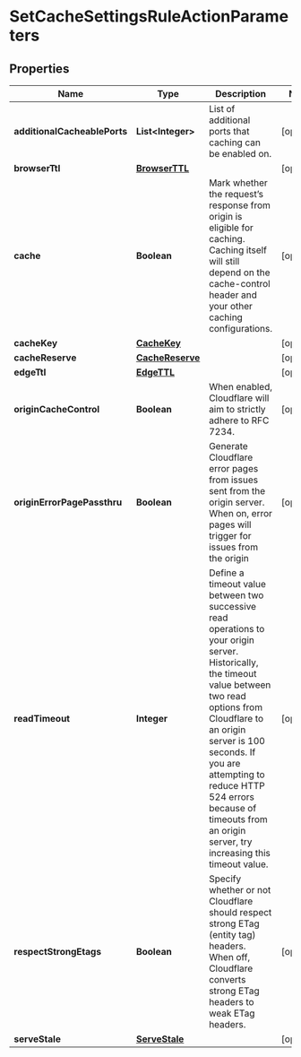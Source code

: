 

# SetCacheSettingsRuleActionParameters


## Properties

| Name | Type | Description | Notes |
|------------ | ------------- | ------------- | -------------|
|**additionalCacheablePorts** | **List&lt;Integer&gt;** | List of additional ports that caching can be enabled on. |  [optional] |
|**browserTtl** | [**BrowserTTL**](BrowserTTL.md) |  |  [optional] |
|**cache** | **Boolean** | Mark whether the request’s response from origin is eligible for caching. Caching itself will still depend on the cache-control header and your other caching configurations. |  [optional] |
|**cacheKey** | [**CacheKey**](CacheKey.md) |  |  [optional] |
|**cacheReserve** | [**CacheReserve**](CacheReserve.md) |  |  [optional] |
|**edgeTtl** | [**EdgeTTL**](EdgeTTL.md) |  |  [optional] |
|**originCacheControl** | **Boolean** | When enabled, Cloudflare will aim to strictly adhere to RFC 7234. |  [optional] |
|**originErrorPagePassthru** | **Boolean** | Generate Cloudflare error pages from issues sent from the origin server. When on, error pages will trigger for issues from the origin |  [optional] |
|**readTimeout** | **Integer** | Define a timeout value between two successive read operations to your origin server. Historically, the timeout value between two read options from Cloudflare to an origin server is 100 seconds. If you are attempting to reduce HTTP 524 errors because of timeouts from an origin server, try increasing this timeout value. |  [optional] |
|**respectStrongEtags** | **Boolean** | Specify whether or not Cloudflare should respect strong ETag (entity tag) headers. When off, Cloudflare converts strong ETag headers to weak ETag headers. |  [optional] |
|**serveStale** | [**ServeStale**](ServeStale.md) |  |  [optional] |




